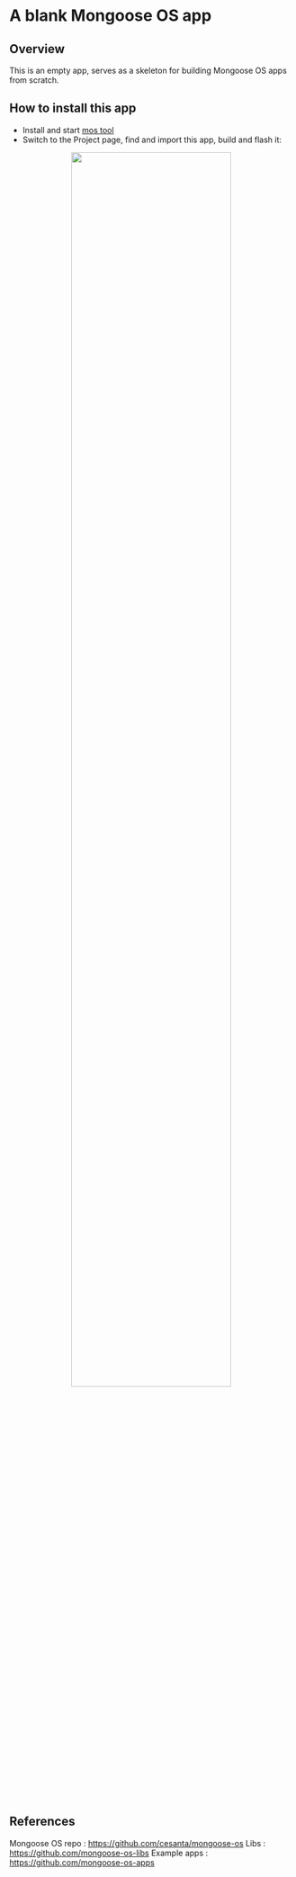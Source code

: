 # A blank Mongoose OS app

## Overview

This is an empty app, serves as a skeleton for building Mongoose OS
apps from scratch.

## How to install this app

- Install and start [mos tool](https://mongoose-os.com/software.html)
- Switch to the Project page, find and import this app, build and flash it:

<p align="center">
  <img src="https://mongoose-os.com/images/app1.gif" width="75%">
</p>


## References

Mongoose OS repo    : https://github.com/cesanta/mongoose-os
Libs                : https://github.com/mongoose-os-libs
Example apps        : https://github.com/mongoose-os-apps
